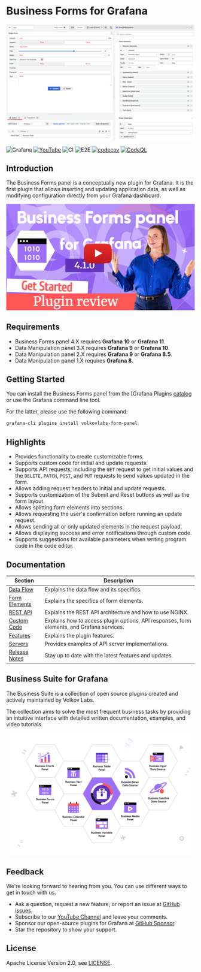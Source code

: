 # Business Forms for Grafana

![Forms](https://raw.githubusercontent.com/volkovlabs/business-forms/main/src/img/panel.png)

![Grafana](https://img.shields.io/badge/Grafana-11.1-orange)
[![YouTube](https://img.shields.io/badge/YouTube-Playlist-red)](https://www.youtube.com/playlist?list=PLPow72ygztmRXSNBxyw0sFnnvNRY_CsSA)
![CI](https://github.com/volkovlabs/business-forms/workflows/CI/badge.svg)
![E2E](https://github.com/volkovlabs/business-forms/workflows/E2E/badge.svg)
[![codecov](https://codecov.io/gh/VolkovLabs/business-forms/branch/main/graph/badge.svg)](https://codecov.io/gh/VolkovLabs/business-forms)
[![CodeQL](https://github.com/VolkovLabs/business-forms/actions/workflows/codeql-analysis.yml/badge.svg)](https://github.com/VolkovLabs/business-forms/actions/workflows/codeql-analysis.yml)

## Introduction

The Business Forms panel is a conceptually new plugin for Grafana. It is the first plugin that allows inserting and updating application data, as well as modifying configuration directly from your Grafana dashboard.

[![Use REST API, Data Source and Queries to manipulate your data](https://raw.githubusercontent.com/volkovlabs/business-forms/main/img/business-forms.png)](https://youtu.be/ulbe8U8-IFA)

## Requirements

- Business Forms panel 4.X requires **Grafana 10** or **Grafana 11**.
- Data Manipulation panel 3.X requires **Grafana 9** or **Grafana 10**.
- Data Manipulation panel 2.X requires **Grafana 9** or **Grafana 8.5**.
- Data Manipulation panel 1.X requires **Grafana 8**.

## Getting Started

You can install the Business Forms panel from the [Grafana Plugins [catalog](https://grafana.com/grafana/plugins/volkovlabs-form-panel/) or use the Grafana command line tool.

For the latter, please use the following command:

```bash
grafana-cli plugins install volkovlabs-form-panel
```

## Highlights

- Provides functionality to create customizable forms.
- Supports custom code for initial and update requests.
- Supports API requests, including the `GET` request to get initial values and the `DELETE`, `PATCH`, `POST`, and `PUT` requests to send values updated in the form.
- Allows adding request headers to initial and update requests.
- Supports customization of the Submit and Reset buttons as well as the form layout.
- Allows splitting form elements into sections.
- Allows requesting the user's confirmation before running an update request.
- Allows sending all or only updated elements in the request payload.
- Allows displaying success and error notifications through custom code.
- Supports suggestions for available parameters when writing program code in the code editor.

## Documentation

| Section                                                                             | Description                                                                                |
| ----------------------------------------------------------------------------------- | ------------------------------------------------------------------------------------------ |
| [Data Flow](https://volkovlabs.io/plugins/volkovlabs-form-panel/data-flow/)         | Explains the data flow and its specifics.                                                  |
| [Form Elements](https://volkovlabs.io/plugins/volkovlabs-form-panel/form-elements/) | Explains the specifics of form elements.                                                   |
| [REST API](https://volkovlabs.io/plugins/volkovlabs-form-panel/architecture/)       | Explains the REST API architecture and how to use NGINX.                                   |
| [Custom Code](https://volkovlabs.io/plugins/volkovlabs-form-panel/code/)            | Explains how to access plugin options, API responses, form elements, and Grafana services. |
| [Features](https://volkovlabs.io/plugins/volkovlabs-form-panel/features/)           | Explains the plugin features.                                                              |
| [Servers](https://volkovlabs.io/plugins/volkovlabs-form-panel/servers/)             | Provides examples of API server implementations.                                           |
| [Release Notes](https://volkovlabs.io/plugins/volkovlabs-form-panel/release/)       | Stay up to date with the latest features and updates.                                      |

## Business Suite for Grafana

The Business Suite is a collection of open source plugins created and actively maintained by Volkov Labs.

The collection aims to solve the most frequent business tasks by providing an intuitive interface with detailed written documentation, examples, and video tutorials.

[![Business Suite for Grafana](https://raw.githubusercontent.com/VolkovLabs/.github/main/business.png)](https://volkovlabs.io/plugins/)

## Feedback

We're looking forward to hearing from you. You can use different ways to get in touch with us.

- Ask a question, request a new feature, or report an issue at [GitHub issues](https://github.com/volkovlabs/business-forms/issues).
- Subscribe to our [YouTube Channel](https://www.youtube.com/@volkovlabs) and leave your comments.
- Sponsor our open-source plugins for Grafana at [GitHub Sponsor](https://github.com/sponsors/VolkovLabs).
- Star the repository to show your support.

## License

Apache License Version 2.0, see [LICENSE](https://github.com/volkovlabs/business-forms/blob/main/LICENSE).
